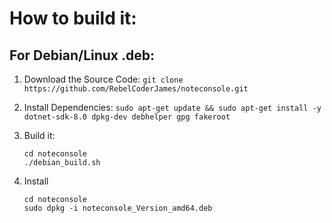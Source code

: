 # How to build it:

## For Debian/Linux .deb:

1. Download the Source Code:
    `git clone https://github.com/RebelCoderJames/noteconsole.git`

2. Install Dependencies:
    `sudo apt-get update && sudo apt-get install -y dotnet-sdk-8.0 dpkg-dev debhelper gpg fakeroot`

3. Build it:
   ```
   cd noteconsole
   ./debian_build.sh
   ```
4. Install
    ```
    cd noteconsole
    sudo dpkg -i noteconsole_Version_amd64.deb
    ```
